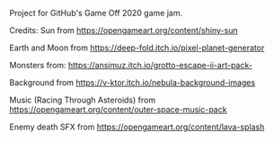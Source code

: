 Project for GitHub's Game Off 2020 game jam.

Credits:
Sun from https://opengameart.org/content/shiny-sun

Earth and Moon from https://deep-fold.itch.io/pixel-planet-generator

Monsters from: https://ansimuz.itch.io/grotto-escape-ii-art-pack-

Background from https://v-ktor.itch.io/nebula-background-images

Music (Racing Through Asteroids) from https://opengameart.org/content/outer-space-music-pack

Enemy death SFX from https://opengameart.org/content/lava-splash
